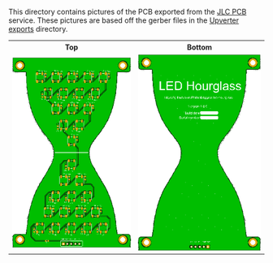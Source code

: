
This directory contains pictures of the PCB exported from the [JLC PCB](https://jlcpcb.com/) service. These pictures are based off the gerber files in the [Upverter exports](../Upverter%20exports/) directory.

<table cellspacing="0" cellpadding="0" border="0" width="100%">
  <tr>
    <th>Top</th>
    <th>Bottom</th>
  </tr>
  <tr>
    <td><img width="100%" src="./top.png" alt="Board design - Top"></td>
    <td><img width="100%" src="./bottom.png" alt="Board design - Bottom"></td>
  </tr>
</table>
